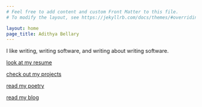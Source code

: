 ```yaml
---
# Feel free to add content and custom Front Matter to this file.
# To modify the layout, see https://jekyllrb.com/docs/themes/#overriding-theme-defaults

layout: home
page_title: Adithya Bellary
---
```


I like writing, writing software, and writing about writing software.

[look at my resume](resume/)

[check out my projects](projects/)

[read my poetry](poetry/)

[read my blog](blog/)

